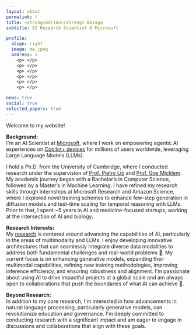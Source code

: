 ```yaml
---
layout: about
permalink: /
title: <strong>Adrián</strong> Bazaga
subtitle: AI Research Scientist @ Microsoft

profile:
  align: right
  image: me.jpeg
  address: >
    <p> </p>
    <p> </p>
    <p> </p>
    <p> </p>
    <p> </p>
    <p> </p>

news: true
social: true
selected_papers: true
---
```


Welcome to my website!

**Background:**  
I'm an AI Scientist at [Microsoft](https://www.microsoft.com/applied-sciences), where I work on empowering agentic AI experiences on [Copilot+ devices](https://blogs.microsoft.com/blog/2024/05/20/introducing-copilot-pcs/) for millions of users worldwide, leveraging Large Language Models (LLMs).

I hold a Ph.D. from the University of Cambridge, where I conducted research under the supervision of [Prof. Pietro Liò](https://www.cl.cam.ac.uk/~pl219/) and [Prof. Gos Micklem](https://www.damtp.cam.ac.uk/person/gm263). My academic journey began with a Bachelor’s in Computer Science, followed by a Master’s in Machine Learning. I have refined my research skills through internships at Microsoft Research and Amazon Science, where I explored novel training schemes to enhance few-step generation in diffusion models and test-time scaling for temporal reasoning with LLMs. Prior to that, I spent ~5 years in AI and medicine-focused startups, working at the intersection of AI and biology.

**Research Interests:**  
My [research](../research/) is centered around advancing the capabilities of AI, particularly in the areas of multimodality and LLMs. I enjoy developing innovative architectures that can seamlessly integrate diverse data modalities to address both fundamental challenges and real-world problems 🧪. My current focus is on enhancing generative models, expanding their multimodal capabilities, refining new training methodologies, improving inference efficiency, and ensuring robustness and alignment. I'm passionate about using AI to drive impactful projects at a global scale and am always open to collaborations that push the boundaries of what AI can achieve 👐.

**Beyond Research:**  
In addition to my core research, I'm interested in how advancements in natural language processing, particularly generative models, can revolutionize education and governance. I'm deeply committed to conducting research with a significant impact and am eager to engage in discussions and collaborations that align with these goals.